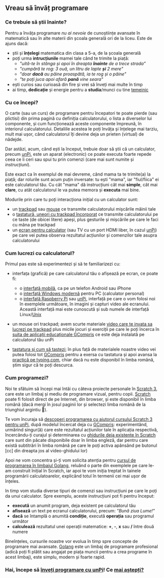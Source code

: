 ## Vreau să învăț programare

### Ce trebuie să știi înainte?

Pentru a învăța programare _nu ai nevoie_ de cunoștiințe avansate în matematică sau în alte materii din școala generală ori de la liceu. Este de ajuns dacă:
- știi și **înțelegi** matematica din clasa a 5-a, de la școala generală
- poți urma **intrucțiunile** mamei tale când te trimite la piață:
  - _"uită-te în stânga și apoi în dreapta **înainte** de a trece strada"_
  - _"cumpără te rog: 3 ouă, un litru de lapte **și** 2 mere"_
  - _"doar **dacă** au pâine proaspătă, ia te rog și o pâine"_
  - _"te poți juca apoi afară **pană** vine seara"_
- ești curios sau curioasă din fire și vrei să înveți mai multe în timp
- ai timp, **dedicație** și energie pentru a **studia**/munci cu tine [temeinic](https://dexonline.ro/definitie/temeinic)

### Cu ce începi?

O carte (sau un curs) de programare pentru începatori te poate pierde (sau plictisi) din prima pagină cu definiția calculatorului, o lista a diverselor lui componente, și cum funcționează aceste componente împreună, în interiorul calculatorului. Detaliile acestea le poți învăța și înțelege mai tarziu, mult mai ușor, când calculatorul îți devine deja un prieten (virtual) de nădejde.

Dar astăzi, acum, când ești la început, trebuie doar să știi că un calculator, precum [unPi](http://pc.unpi.ro/), este un aparat (electronic) ce poate executa foarte repede ceea ce îi ceri sau spui tu prin comenzi (care mai sunt numite și _instrucțiuni_).

Este exact ca în exemplul de mai devreme, când mama ta te trimite(a) la piață; dar rolurile sunt acum puțin inversate: tu ești "mama", iar "fiul/fiica" ei este calculatorul tău. Cu cât "mama" dă instrucțiuni cât mai **simple**, cât mai **clare**, cu atât calculatorul le va putea memora și **executa** mai bine.

Modurile prin care tu poți interacționa inițial cu un calculator sunt:
- un [trackpad](https://start.unpi.ro/spec/pc/trackpad.jpg) sau [mouse](https://www.amazon.de/dp/B01K7GEG9W/) ce transmite calculatorului mișcările mâinii tale
- o [tastatură, uneori cu trackpad încorporat](https://start.unpi.ro/spec/pc/tastatura.jpg) ce transmite calculatorului pe ce taste (de obicei litere) apeși, plus gesturile și mișcările pe care le faci cu mâna pe trackpad
- un [ecran pentru calculator](https://www.amazon.de/gp/product/B0789CDW8Z/) (sau TV cu un port HDMI liber, în cazul [unPi](http://pc.unpi.ro/)) pe care vei putea observa rezultatul acțiunilor și comenzilor tale asupra calculatorului

### Cum lucrezi cu calculatorul?

Primul pas este să experimentezi și să te familiarizezi cu:

- interfața (grafică) pe care calculatorul tău o afișează pe ecran, ce poate fi:
  - o [interfață mobilă](http://xdesigns.net/wp-content/uploads/2016/03/Mobile-application-interface-design-PSD.jpg), ca pe un telefon Android sau iPhone
  - o [interfață Windows modernă](https://getintopc.com/wp-content/uploads/2016/10/Microsoft-Windows-10-1607-Oct-2016-x64-ISO-Setup-Free-Download.png) pentru PC (calculator personal)
  - o [interfață Raspberry Pi](https://www.raspberrypistarterkits.com/wp-content/uploads/2017/11/Using-the-Graphical-User-Interface.png) sau [unPi](http://pc.unpi.ro/), interfață pe care o vom folosi noi în exemplele următoare, în imagini și capturi video ale ecranului. Această interfață mai este cunoscută și sub numele de interfață Linux/[Unix](https://unix.unpi.ro/)

- un mouse ori trackpad; avem scurte materiale [video care te invata sa lucrezi pe trackpad](http://tastatura.unpi.ro) plus micile jocuri și exerciții pe care le poți încerca în [suita de aplicații educaționale GCompris](https://gcompris.net/index-ro.html) ce este deja instalată pe calculatorul tău unPi

- [tastatura și cum să tastezi](http://tastatura.unpi.ro); în plus față de materialele noastre video vei putea folosi tot [GCompris](https://gcompris.net/index-ro.html) pentru a exersa cu tastatura și apoi avansa la [practică pe typing.com](https://www.typing.com/student/lessons), chiar dacă nu este disponibil în limba română, știm sigur că te poți descurca.

### Cum programezi?

Noi te sfătuim să începi mai întâi cu câteva proiecte personale în [Scratch 3](https://scratch.mit.edu/about), care este un limbaj și mediu de programare vizual, pentru copii. [Scratch](https://scratch.org/) poate fi folosit direct de pe Internet, din browser, și este disponibil în limba română (dacă mergi în josul paginii lor și selectezi limba română de la triunghiul argintiu 🔽).

Te vom încuraja să [descoperi programarea cu ajutorul cursului Scratch 3 pentru unPi](http://scratch.unpi.ro/), după modelul încercat deja cu [GCompris](https://gcompris.net/index-ro.html): experimentând, urmărind singur(ă) care este rezultatul acțiunilor tale în aplicația respectivă, încercându-ți curajul și determinarea cu [ghidurile deja existente în Scratch](https://scratch.mit.edu/projects/editor/?tutorial=getStarted) care sunt din păcate disponibile doar în limba engleză, dar pentru care există subtitrări în limba română pe care le poți activa apănsând pe butonul [cc] din dreapta jos al video-ghidului lor)

Apoi ne vom concentra și-ți vom solicita atenția pentru [cursul de programarea în limbajul Golang](https://go.unpi.ro/), reluând o parte din exemplele pe care le-am construit înițial în Scratch, iar apoi te vom iniția treptat în tainele programării calculatoarelor, explicând totul în termenii cei mai ușor de înțeles.

In timp vom studia diverse tipuri de comenzi sau instrucțiuni pe care le poți da unui calculator.
Spre exemplu, aceste instrucțiuni pot fi pentru început:
- **execută** un anumit program, deja existent pe calculatorul tău
- **afisează** un text pe ecranul calculatorului, precum: _"Bună ziua Lume!"_
- **dacă** se întamplă o anumită **condiție**, execută **operația** sau programul următor
- **calculează** rezultatul unei operații matematice: **+**, **-**, **x** sau **/** între două numere

Bineînțeles, cursurile noastre vor evolua în timp spre concepte de programare mai avansate. [Golang](https://go-tour-ro.appspot.com/) este un limbaj de programare profesional (adică poți fi plătit sau angajat pe piața muncii pentru a crea programe în acest limbaj), este simplu, modern și foarte rapid.

### Hai, începe să [înveți programare cu unPi](http://invat.unpi.ro/)! Ce [mai aștepți?](https://start.unpi.ro/privat/)
